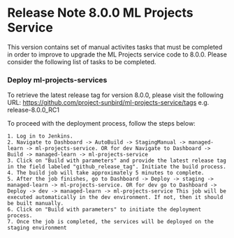 # Release Note 8.0.0 ML Projects Service

This version contains set of manual activites tasks that must be completed in order to improve to upgrade the ML Projects service code to 8.0.0. Please consider the following list of tasks to be completed.

### Deploy ml-projects-services

To retrieve the latest release tag for version 8.0.0, please visit the following URL: https://github.com/project-sunbird/ml-projects-service/tags e.g. release-8.0.0_RC1

To proceed with the deployment process, follow the steps below:

    1. Log in to Jenkins.
    2. Navigate to Dashboard -> AutoBuild -> StagingManual -> managed-learn -> ml-projects-service. OR for dev Navigate to Dashboard -> Build -> managed-learn -> ml-projects-service
    3. Click on "Build with parameters" and provide the latest release tag in the field labeled "github_release_tag". Initiate the build process.
    4. The build job will take approximately 5 minutes to complete.
    5. After the job finishes, go to Dashboard -> Deploy -> staging -> managed-learn -> ml-projects-service. OR for dev go to Dashboard -> Deploy -> dev -> managed-learn -> ml-projects-service This job will be executed automatically in the dev environment. If not, then it should be built manually.
    6. Click on "Build with parameters" to initiate the deployment process.
    7. Once the job is completed, the services will be deployed on the staging environment
